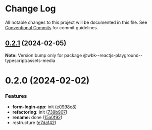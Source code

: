 # Change Log

All notable changes to this project will be documented in this file.
See [Conventional Commits](https://conventionalcommits.org) for commit guidelines.

## [0.2.1](https://github.com/paulAlexSerban/wbk--reactjs-playground--typescript/compare/@wbk--reactjs-playground--typescript/assets-media@0.2.0...@wbk--reactjs-playground--typescript/assets-media@0.2.1) (2024-02-05)

**Note:** Version bump only for package @wbk--reactjs-playground--typescript/assets-media

# 0.2.0 (2024-02-02)

### Features

-   **form-login-app:** init ([e0998c8](https://github.com/paulAlexSerban/wbk--reactjs-playground--typescript/commit/e0998c89b4a38ad02c5297fc4cee2548c2cdb385))
-   **refactoring:** init ([739b907](https://github.com/paulAlexSerban/wbk--reactjs-playground--typescript/commit/739b9078aa89501f101b009f87f09b49054815c0))
-   **rename:** done ([15a0f92](https://github.com/paulAlexSerban/wbk--reactjs-playground--typescript/commit/15a0f92f47690da6021269d43d7489cb72cdc514))
-   restructure ([e7da142](https://github.com/paulAlexSerban/wbk--reactjs-playground--typescript/commit/e7da1422fa1001435ee4f7e086684e2ce2a65276))
